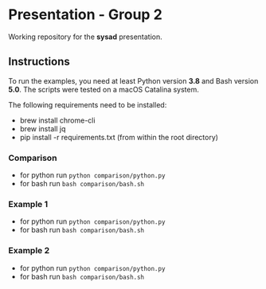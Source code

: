 # Presentation - Group 2

Working repository for the **sysad** presentation.

## Instructions

To run the examples, you need at least Python version **3.8** and Bash
version **5.0**. The scripts were tested on a macOS Catalina system.

The following requirements need to be installed:

- brew install chrome-cli
- brew install jq
- pip install -r requirements.txt (from within the root directory)

### Comparison

- for python run `python comparison/python.py`
- for bash run `bash comparison/bash.sh`

### Example 1

- for python run `python comparison/python.py`
- for bash run `bash comparison/bash.sh`

### Example 2

- for python run `python comparison/python.py`
- for bash run `bash comparison/bash.sh`
